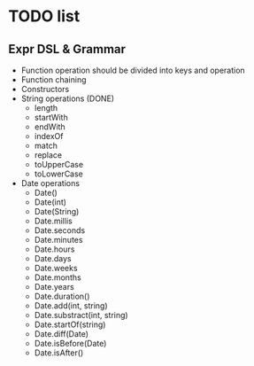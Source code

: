 # TODO list

## Expr DSL & Grammar

* Function operation should be divided into keys and operation
* Function chaining
* Constructors
* String operations (DONE)
  * length
  * startWith
  * endWith
  * indexOf
  * match
  * replace
  * toUpperCase
  * toLowerCase
* Date operations
  * Date()
  * Date(int)
  * Date(String)
  * Date.millis
  * Date.seconds
  * Date.minutes
  * Date.hours
  * Date.days
  * Date.weeks
  * Date.months
  * Date.years
  * Date.duration()
  * Date.add(int, string)
  * Date.substract(int, string)
  * Date.startOf(string)
  * Date.diff(Date)
  * Date.isBefore(Date)
  * Date.isAfter()
